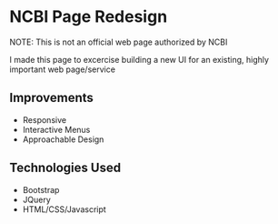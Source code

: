 # NCBI Page Redesign

NOTE: This is not an official web page authorized by NCBI

I made this page to excercise building a new UI for an
existing, highly important web page/service

## Improvements

 - Responsive
 - Interactive Menus
 - Approachable Design

## Technologies Used

 - Bootstrap
 - JQuery
 - HTML/CSS/Javascript
